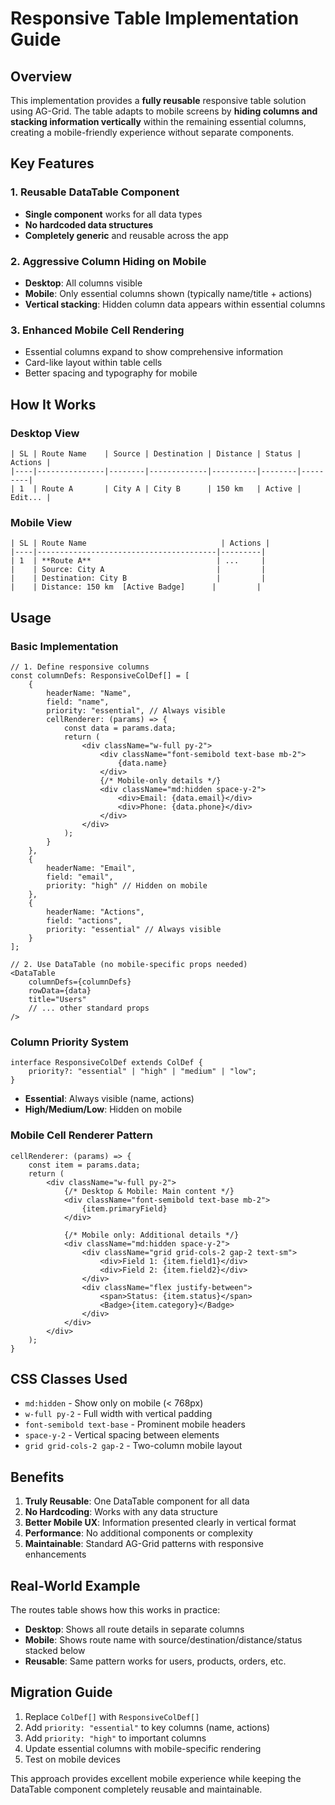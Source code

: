 # Responsive Table Implementation Guide

## Overview

This implementation provides a **fully reusable** responsive table solution using AG-Grid. The table adapts to mobile screens by **hiding columns and stacking information vertically** within the remaining essential columns, creating a mobile-friendly experience without separate components.

## Key Features

### 1. Reusable DataTable Component
- **Single component** works for all data types
- **No hardcoded data structures**
- **Completely generic** and reusable across the app

### 2. Aggressive Column Hiding on Mobile
- **Desktop**: All columns visible
- **Mobile**: Only essential columns shown (typically name/title + actions)
- **Vertical stacking**: Hidden column data appears within essential columns

### 3. Enhanced Mobile Cell Rendering
- Essential columns expand to show comprehensive information
- Card-like layout within table cells
- Better spacing and typography for mobile

## How It Works

### Desktop View
```
| SL | Route Name    | Source | Destination | Distance | Status | Actions |
|----|---------------|--------|-------------|----------|--------|---------|
| 1  | Route A       | City A | City B      | 150 km   | Active | Edit... |
```

### Mobile View
```
| SL | Route Name                              | Actions |
|----|----------------------------------------|---------|
| 1  | **Route A**                            | ...     |
|    | Source: City A                         |         |
|    | Destination: City B                    |         |
|    | Distance: 150 km  [Active Badge]      |         |
```

## Usage

### Basic Implementation

```tsx
// 1. Define responsive columns
const columnDefs: ResponsiveColDef[] = [
    {
        headerName: "Name",
        field: "name",
        priority: "essential", // Always visible
        cellRenderer: (params) => {
            const data = params.data;
            return (
                <div className="w-full py-2">
                    <div className="font-semibold text-base mb-2">
                        {data.name}
                    </div>
                    {/* Mobile-only details */}
                    <div className="md:hidden space-y-2">
                        <div>Email: {data.email}</div>
                        <div>Phone: {data.phone}</div>
                    </div>
                </div>
            );
        }
    },
    {
        headerName: "Email",
        field: "email", 
        priority: "high" // Hidden on mobile
    },
    {
        headerName: "Actions",
        field: "actions",
        priority: "essential" // Always visible
    }
];

// 2. Use DataTable (no mobile-specific props needed)
<DataTable
    columnDefs={columnDefs}
    rowData={data}
    title="Users"
    // ... other standard props
/>
```

### Column Priority System

```tsx
interface ResponsiveColDef extends ColDef {
    priority?: "essential" | "high" | "medium" | "low";
}
```

- **Essential**: Always visible (name, actions)
- **High/Medium/Low**: Hidden on mobile

### Mobile Cell Renderer Pattern

```tsx
cellRenderer: (params) => {
    const item = params.data;
    return (
        <div className="w-full py-2">
            {/* Desktop & Mobile: Main content */}
            <div className="font-semibold text-base mb-2">
                {item.primaryField}
            </div>
            
            {/* Mobile only: Additional details */}
            <div className="md:hidden space-y-2">
                <div className="grid grid-cols-2 gap-2 text-sm">
                    <div>Field 1: {item.field1}</div>
                    <div>Field 2: {item.field2}</div>
                </div>
                <div className="flex justify-between">
                    <span>Status: {item.status}</span>
                    <Badge>{item.category}</Badge>
                </div>
            </div>
        </div>
    );
}
```

## CSS Classes Used

- `md:hidden` - Show only on mobile (< 768px)
- `w-full py-2` - Full width with vertical padding
- `font-semibold text-base` - Prominent mobile headers
- `space-y-2` - Vertical spacing between elements
- `grid grid-cols-2 gap-2` - Two-column mobile layout

## Benefits

1. **Truly Reusable**: One DataTable component for all data
2. **No Hardcoding**: Works with any data structure
3. **Better Mobile UX**: Information presented clearly in vertical format
4. **Performance**: No additional components or complexity
5. **Maintainable**: Standard AG-Grid patterns with responsive enhancements

## Real-World Example

The routes table shows how this works in practice:
- **Desktop**: Shows all route details in separate columns
- **Mobile**: Shows route name with source/destination/distance/status stacked below
- **Reusable**: Same pattern works for users, products, orders, etc.

## Migration Guide

1. Replace `ColDef[]` with `ResponsiveColDef[]`
2. Add `priority: "essential"` to key columns (name, actions)
3. Add `priority: "high"` to important columns
4. Update essential columns with mobile-specific rendering
5. Test on mobile devices

This approach provides excellent mobile experience while keeping the DataTable component completely reusable and maintainable.
